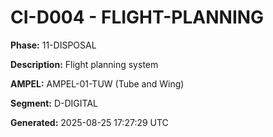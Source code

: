 # CI-D004 - FLIGHT-PLANNING

**Phase:** 11-DISPOSAL

**Description:** Flight planning system

**AMPEL:** AMPEL-01-TUW (Tube and Wing)

**Segment:** D-DIGITAL

**Generated:** 2025-08-25 17:27:29 UTC
